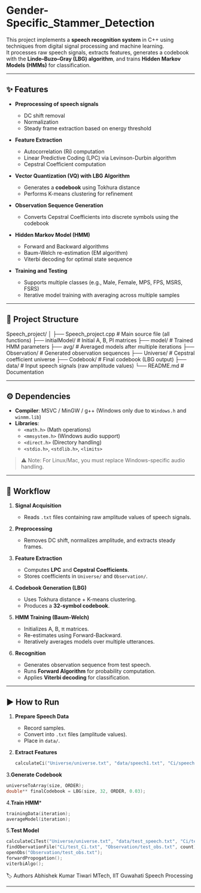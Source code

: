 # Gender-Specific_Stammer_Detection

This project implements a **speech recognition system** in C++ using techniques from digital signal processing and machine learning.  
It processes raw speech signals, extracts features, generates a codebook with the **Linde–Buzo–Gray (LBG) algorithm**, and trains **Hidden Markov Models (HMMs)** for classification.

---

## ✨ Features
- **Preprocessing of speech signals**  
  - DC shift removal  
  - Normalization  
  - Steady frame extraction based on energy threshold  

- **Feature Extraction**  
  - Autocorrelation (Ri) computation  
  - Linear Predictive Coding (LPC) via Levinson-Durbin algorithm  
  - Cepstral Coefficient computation  

- **Vector Quantization (VQ) with LBG Algorithm**  
  - Generates a **codebook** using Tokhura distance  
  - Performs K-means clustering for refinement  

- **Observation Sequence Generation**  
  - Converts Cepstral Coefficients into discrete symbols using the codebook  

- **Hidden Markov Model (HMM)**  
  - Forward and Backward algorithms  
  - Baum-Welch re-estimation (EM algorithm)  
  - Viterbi decoding for optimal state sequence  

- **Training and Testing**  
  - Supports multiple classes (e.g., Male, Female, MPS, FPS, MSRS, FSRS)  
  - Iterative model training with averaging across multiple samples  

---

## 📂 Project Structure
Speech_project/
│
├── Speech_project.cpp # Main source file (all functions)
├── initialModel/ # Initial A, B, PI matrices
├── model/ # Trained HMM parameters
├── avg/ # Averaged models after multiple iterations
├── Observation/ # Generated observation sequences
├── Universe/ # Cepstral coefficient universe
├── Codebook/ # Final codebook (LBG output)
├── data/ # Input speech signals (raw amplitude values)
└── README.md # Documentation


---

## ⚙️ Dependencies
- **Compiler**: MSVC / MinGW / g++ (Windows only due to `Windows.h` and `winmm.lib`)  
- **Libraries**:  
  - `<math.h>` (Math operations)  
  - `<mmsystem.h>` (Windows audio support)  
  - `<direct.h>` (Directory handling)  
  - `<stdio.h>`, `<stdlib.h>`, `<limits>`  

> ⚠️ Note: For Linux/Mac, you must replace Windows-specific audio handling.

---

## 🚀 Workflow

1. **Signal Acquisition**  
   - Reads `.txt` files containing raw amplitude values of speech signals.  

2. **Preprocessing**  
   - Removes DC shift, normalizes amplitude, and extracts steady frames.  

3. **Feature Extraction**  
   - Computes **LPC** and **Cepstral Coefficients**.  
   - Stores coefficients in `Universe/` and `Observation/`.  

4. **Codebook Generation (LBG)**  
   - Uses Tokhura distance + K-means clustering.  
   - Produces a **32-symbol codebook**.  

5. **HMM Training (Baum-Welch)**  
   - Initializes A, B, π matrices.  
   - Re-estimates using Forward-Backward.  
   - Iteratively averages models over multiple utterances.  

6. **Recognition**  
   - Generates observation sequence from test speech.  
   - Runs **Forward Algorithm** for probability computation.  
   - Applies **Viterbi decoding** for classification.  

---

## ▶️ How to Run

1. **Prepare Speech Data**
   - Record samples.  
   - Convert into `.txt` files (amplitude values).  
   - Place in `data/`.  

2. **Extract Features**
   ```cpp
   calculateCi("Universe/universe.txt", "data/speech1.txt", "Ci/speech1_Ci.txt", 1);
   
3.**Generate Codebook**
  ```cpp
  universeToArray(size, ORDER);
  double** finalCodebook = LBG(size, 32, ORDER, 0.03);
```
4.**Train HMM***
  ```cpp
  trainingData(iteration);
  averageModel(iteration);
```
5.**Test Model**
  ```cpp
  calculateCiTest("Universe/universe.txt", "data/test_speech.txt", "Ci/test_Ci.txt", 1);
  findObervationFile("Ci/test_Ci.txt", "Observation/test_obs.txt", count);
  openObs("Observation/test_obs.txt");
  forwardPropogation();
  viterbiAlgo();
```

🏷️ Authors
Abhishek Kumar Tiwari
MTech, IIT Guwahati
Speech Processing 

---
